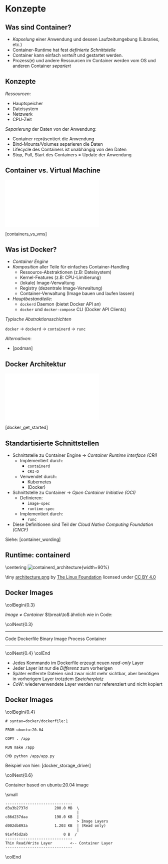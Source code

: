 Konzepte
========


Was sind Container?
-------------------

* *Kapselung* einer Anwendung und dessen Laufzeitumgebung (Libraries, etc.)
* Container-Runtime hat fest *definierte Schnittstelle*
* Container kann einfach *verteilt* und gestartet werden.
* Prozess(e) und andere Ressourcen im Container werden vom OS und anderen Container *separiert*


Konzepte
--------

*Ressourcen*:

* Hauptspeicher
* Dateisystem
* Netzwerk
* CPU-Zeit

*Separierung* der Daten von der Anwendung:

* Container repräsentiert die Anwendung
* Bind-Mounts/Volumes separieren die Daten
* Lifecycle des Containers ist unabhängig von den Daten
* Stop, Pull, Start des Containers $=$ Update der Anwendung


Container vs. Virtual Machine
-----------------------------

![virtualization_vs_containers](images/virtualization_vs_containers.pdf)

[containers_vs_vms]


Was ist Docker?
---------------

* *Container Engine*
* *Komposition* aller Teile für einfaches Container-Handling
  * Ressource-Abstraktionen (z.B: Dateisystem)
  * Kernel-Features (z.B: CPU-Limitierung)
  * (lokale) Image-Verwaltung
  * Registry (dezentrale Image-Verwaltung)
  * Container-Verwaltung (Image bauen und laufen lassen)
* *Hauptbestandteile*:
  * `dockerd` Daemon (bietet Docker API an)
  * `docker` und `docker-compose` CLI (Docker API Clients)

*Typische Abstraktionsschichten*

`docker` $\to$ `dockerd` $\to$ `containerd` $\to$ `runc`

*Alternativen*:

* [podman]


Docker Architektur
------------------

![docker_architecture](images/docker_architecture.pdf)

[docker_get_started]


Standartisierte Schnittstellen
------------------------------

* Schnittstelle zu Container Engine $\to$ *Container Runtime interface (CRI)*
  * Implementiert durch:
    * `containerd`
    * `CRI-O`
  * Verwendet durch:
    * Kubernetes
    * (Docker)
* Schnittstelle zu Container $\to$ *Open Container Initiative (OCI)*
  * Definieren:
    * `image-spec`
    * `runtime-spec`
  * Implementiert durch:
    * `runc`
* Diese Definitionen sind Teil der *Cloud Native Computing Foundation (CNCF)*

Siehe: [container_wording]


Runtime: containerd
-------------------

\centering
![containerd_architecture](images/containerd_architecture.png){width=90%}

\tiny
[architecture.png](https://containerd.io/img/architecture.png)
by [The Linux Foundation](https://www.linuxfoundation.org)
licensed under [CC BY 4.0](https://creativecommons.org/licenses/by/4.0/)


Docker Images
-------------

\colBegin{0.3}

*Image* $\neq$ *Container*
$\break\to$ ähnlich wie in Code:

\colNext{0.3}

----      ----
Code      Dockerfile
Binary    Image
Process   Container
----      ----

\colNext{0.4}
\colEnd

* Jedes Kommando im Dockerfile erzeugt neuen *read-only* Layer
* Jeder Layer ist nur die *Differenz* zum vorherigen
* Später entfernte Dateien sind zwar nicht mehr sichtbar,
  aber benötigen in vorherigem Layer trotzdem *Speicherplatz*
* *CoW*: wiederverwendete Layer werden nur referenziert und nicht kopiert


Docker Images
-------------

\colBegin{0.4}

~~~ {.dockerfile}
# syntax=docker/dockerfile:1

FROM ubuntu:20.04

COPY . /app

RUN make /app

CMD python /app/app.py
~~~

Beispiel von hier:
[docker_storage_driver]

\colNext{0.6}

Container based on ubuntu:20.04 image

\small

~~~
------------------------------
d3a3b2737d            200.0 MB  \
                                |
c86d237daa            190.0 KB  |
                                > Image Layers
d002db893a            1.203 KB  | (Read only)
                                |
91ef45d2ab                0 B  /
------------------------------
Thin Read/Write Layer        <-- Container Layer
------------------------------
~~~

\colEnd
